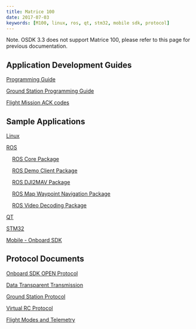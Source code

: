 ```yaml
---
title: Matrice 100 
date: 2017-07-03
keywords: [M100, linux, ros, qt, stm32, mobile sdk, protocol]
---
```


Note. OSDK 3.3 does not support Matrice 100, please refer to this page for previous documentation.

## Application Development Guides

[Programming Guide](application-development-guides/programming-guide.html)

[Ground Station Programming Guide](application-development-guides/ground-station-programming-guide.html)

[Flight Mission ACK codes](application-development-guides/flight-mission-ack-codes.html)

## Sample Applications

[Linux](github-platform-docs/Linux/README.html)

[ROS](github-platform-docs/ROS/README.html)

&nbsp;&nbsp;&nbsp;&nbsp;[ROS Core Package](github-platform-docs/ROS_Example/ros_corePackage.html)

&nbsp;&nbsp;&nbsp;&nbsp;[ROS Demo Client Package](github-platform-docs/ROS_Example/ros_demo_client_package.html)

&nbsp;&nbsp;&nbsp;&nbsp;[ROS DJI2MAV Package](github-platform-docs/ROS_Example/ros_dji2mav_0.2.1_package.html)

&nbsp;&nbsp;&nbsp;&nbsp;[ROS Map Waypoint Navigation Package](github-platform-docs/ROS_Example/ros_map_waypoint_navigation_package.html)

&nbsp;&nbsp;&nbsp;&nbsp;[ROS Video Decoding Package](github-platform-docs/ROS_Example/ros_video_decoding_package.html)

[QT](github-platform-docs/PureQT/README.html)

[STM32](github-platform-docs/STM32/README.html)

[Mobile - Onboard SDK](github-platform-docs/MobileOnboardSDK/Mobile-OSDK.html)

## Protocol Documents

[Onboard SDK OPEN Protocol](../protocol-doc/open-protocol.html)

[Data Transparent Transmission](application-development-guides/data-transparent-transmission.html)

[Ground Station Protocol](../protocol-doc/ground-station-protocol.html)

[Virtual RC Protocol](virtual-rc-protocol.html)

[Flight Modes and Telemetry](../appendix/index.html)